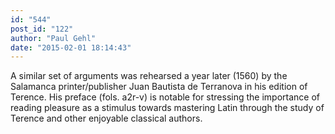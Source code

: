 ```yaml
---
id: "544"
post_id: "122"
author: "Paul Gehl"
date: "2015-02-01 18:14:43"
---
```

A similar set of arguments was rehearsed a year later (1560) by the Salamanca printer/publisher Juan Bautista de Terranova in his edition of Terence. His preface (fols. a2r-v) is notable for stressing the importance of reading pleasure as a stimulus towards mastering Latin through the study of Terence and other enjoyable classical authors.
